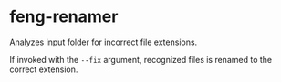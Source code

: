 # feng-renamer

Analyzes input folder for incorrect file extensions.

If invoked with the `--fix` argument, recognized files is renamed to the correct extension.

